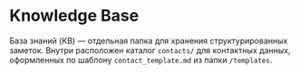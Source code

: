 # Knowledge Base

База знаний (KB) — отдельная папка для хранения структурированных заметок.
Внутри расположен каталог `contacts/` для контактных данных, оформленных по шаблону `contact_template.md` из папки `/templates`.

